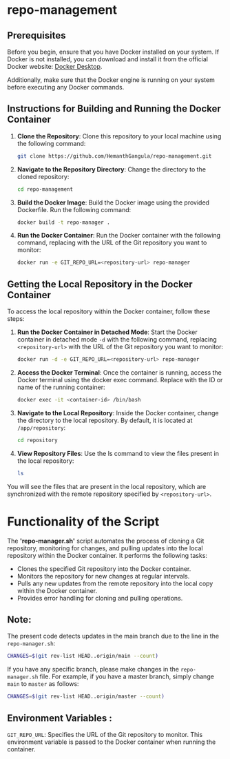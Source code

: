# repo-management

## Prerequisites

Before you begin, ensure that you have Docker installed on your system. If Docker is not installed, you can download and install it from the official Docker website: [Docker Desktop](https://www.docker.com/products/docker-desktop).

Additionally, make sure that the Docker engine is running on your system before executing any Docker commands.

## Instructions for Building and Running the Docker Container

1. **Clone the Repository**: Clone this repository to your local machine using the following command:
   ```bash
   git clone https://github.com/HemanthGangula/repo-management.git
   
2. **Navigate to the Repository Directory**: Change the directory to the cloned repository:
   ```bash
   cd repo-management

3. **Build the Docker Image**: Build the Docker image using the provided Dockerfile. Run the following command:
   ```bash
   docker build -t repo-manager .

4. **Run the Docker Container**: Run the Docker container with the following command, replacing <repository-url> with the URL of the Git repository you want to monitor:
   ```bash
   docker run -e GIT_REPO_URL=<repository-url> repo-manager

## Getting the Local Repository in the Docker Container

To access the local repository within the Docker container, follow these steps:

1. **Run the Docker Container in Detached Mode**: Start the Docker container in detached mode `-d` with the following command, replacing `<repository-url>` with the URL of the Git repository you want to monitor:
   ```bash
   docker run -d -e GIT_REPO_URL=<repository-url> repo-manager
   
2. **Access the Docker Terminal**: Once the container is running, access the Docker terminal using the docker exec command. Replace <container-id> with the ID or name of the running container:
   ```bash
   docker exec -it <container-id> /bin/bash

3. **Navigate to the Local Repository**: Inside the Docker container, change the directory to the local repository. By default, it is located at `/app/repository`:
   ```bash
   cd repository

4. **View Repository Files**: Use the ls command to view the files present in the local repository:
   ```bash
   ls

You will see the files that are present in the local repository, which are synchronized with the remote repository specified by `<repository-url>`.



# Functionality of the Script


The **'repo-manager.sh'** script automates the process of cloning a Git repository, monitoring for changes, and pulling updates into the local repository within the Docker container. It performs the following tasks:

- Clones the specified Git repository into the Docker container.
- Monitors the repository for new changes at regular intervals.
- Pulls any new updates from the remote repository into the local copy within the Docker container.
- Provides error handling for cloning and pulling operations.

## Note:

The present code detects updates in the main branch due to the line in the `repo-manager.sh`:
```bash
CHANGES=$(git rev-list HEAD..origin/main --count)
```


If you have any specific branch, please make changes in the `repo-manager.sh` file. For example, if you have a master branch, simply change `main` to `master` as follows:
```bash
CHANGES=$(git rev-list HEAD..origin/master --count)
```
   

## Environment Variables :

`GIT_REPO_URL`: Specifies the URL of the Git repository to monitor. This environment variable is passed to the Docker container when running the container.
   



